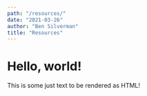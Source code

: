 ```yaml
---
path: "/resources/"
date: "2021-03-26"
author: "Ben Silverman"
title: "Resources"
---
```


# Hello, world!
This is some just text to be rendered as HTML!